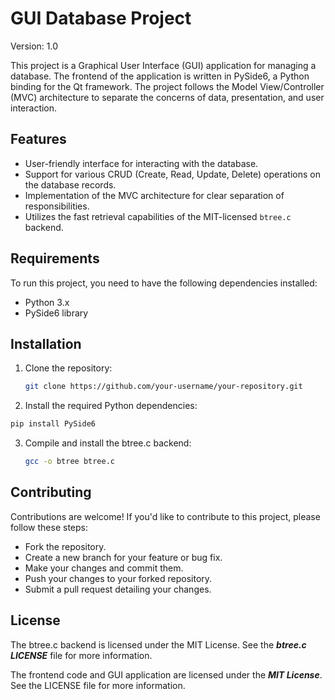 # GUI Database Project

Version: 1.0

This project is a Graphical User Interface (GUI) application for managing a database. The frontend of the application is written in PySide6, a Python binding for the Qt framework. The project follows the Model View/Controller (MVC) architecture to separate the concerns of data, presentation, and user interaction.

## Features

- User-friendly interface for interacting with the database.
- Support for various CRUD (Create, Read, Update, Delete) operations on the database records.
- Implementation of the MVC architecture for clear separation of responsibilities.
- Utilizes the fast retrieval capabilities of the MIT-licensed `btree.c` backend.

## Requirements

To run this project, you need to have the following dependencies installed:

- Python 3.x
- PySide6 library

## Installation

1. Clone the repository:

   ```bash
   git clone https://github.com/your-username/your-repository.git
   ```
2. Install the required Python dependencies:
  ```bash
  pip install PySide6
  ```
3. Compile and install the btree.c backend:
   ```bash
   gcc -o btree btree.c
   ```
## Contributing
Contributions are welcome! If you'd like to contribute to this project, please follow these steps:

- Fork the repository.
- Create a new branch for your feature or bug fix.
- Make your changes and commit them.
- Push your changes to your forked repository.
- Submit a pull request detailing your changes.
## License
The btree.c backend is licensed under the MIT License. See the ***btree.c LICENSE*** file for more information.

The frontend code and GUI application are licensed under the ***MIT License***. See the LICENSE file for more information.
